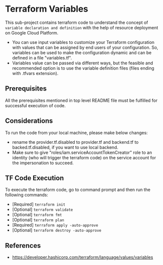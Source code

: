 # Terraform Variables
This sub-project contains terraform code to understand the concept of `variable declaration and definition` with the help of resource deployment on Google Cloud Platform.

- You can use input variables to customize your Terraform configuration with values that can be assigned by end users of your configuration. So, variables can be used to make the configuration dynamic and can be defined in a file "variables.tf". 
- Variables value can be passed via different ways, but the feasible and recommended option is to use the variable definition files (files ending with .tfvars extension).

## Prerequisites
All the prerequisites mentioned in top level README file must be fulfilled for successful execution of code.

## Considerations
To run the code from your local machine, please make below changes:
- rename the provider.tf.disabled to provider.tf and backend.tf to backed.tf.disabled, if you want to use local backend.
- Make sure to give "roles/iam.serviceAccountTokenCreator" role to an identity (who will trigger the terraform code) on the service account for the impersonation to succeed.

## TF Code Execution
To execute the terraform code, go to command prompt and then run the following commands:

-   [Required] `terraform init`
-   [Optional] `terraform validate`
-   [Optional] `terraform fmt`
-   [Optional] `terraform plan`
-   [Required] `terraform apply -auto-approve`
-   [Optional] `terraform destroy -auto-approve`

## References
- https://developer.hashicorp.com/terraform/language/values/variables